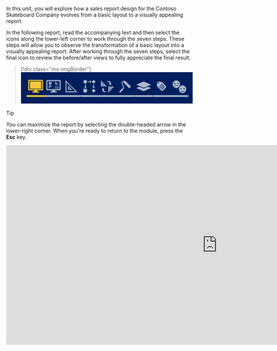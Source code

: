 In this unit, you will explore how a sales report design for the Contoso Skateboard Company evolves from a basic layout to a visually appealing report.

In the following report, read the accompanying text and then select the icons along the lower-left corner to work through the seven steps. These steps will allow you to observe the transformation of a basic layout into a visually appealing report. After working through the seven steps, select the final icon to review the before/after views to fully appreciate the final result.

> [!div class="mx-imgBorder"]
> [![Screenshot of the seven icons that are located in the lower-left corner of the report page. Use the Tab key to navigate to the icons in the report. A screen reader can read aloud a description for each icon.](../media/case-study-seven-steps.png)](../media/case-study-seven-steps.png#lightbox)

> [!TIP]
> You can maximize the report by selecting the double-headed arrow in the lower-right corner. When you're ready to return to the module, press the **Esc** key.

<iframe width="1140" height="540" src="https://msit.powerbi.com/view?r=eyJrIjoiMWI3NjYzMmMtNzZmOS00M2RlLWE0NmYtZjc3MjM1N2U5MjVkIiwidCI6IjcyZjk4OGJmLTg2ZjEtNDFhZi05MWFiLTJkN2NkMDExZGI0NyIsImMiOjV9&pageName=ReportSectionedfc36430c7a93cc07e3" frameborder="0" allowFullScreen="true"></iframe>
